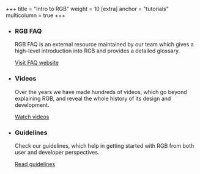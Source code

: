 +++
title = "Intro to RGB"
weight = 10
[extra]
anchor = "tutorials"
multicolumn = true
+++

* ### RGB FAQ

  RGB FAQ is an external resource maintained by our team which gives a 
  high-level introduction into RGB and provides a detailed glossary.

  <a href="https://rgbfaq.com" class="button button-secondary">Visit FAQ website</a>


* ### Videos

  Over the years we have made hundreds of videos, which go beyond explaining RGB, and
  reveal the whole history of its design and development.

  <a href="https://youtube.com/LNP-BP" class="button button-secondary">Watch videos</a>

* ### Guidelines

  Check our guidelines, which help in getting started with RGB from both user 
  and developer perspectives.

  <a href="/guide" class="button button-secondary">Read guidelines</a>
